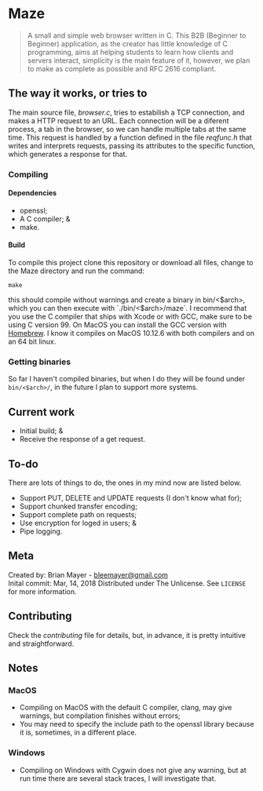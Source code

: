 # Maze

>A small and simple web browser written in C. This B2B (Beginner to Beginner) application, as the creator has little knowledge of C programming, aims at helping students to learn how clients and servers interact, simplicity is the main feature of it, however, we plan to make as complete as possible and RFC 2616 compliant.

## The way it works, or tries to

The main source file, *browser.c*, tries to estabilish a TCP connection, and makes a HTTP request to an URL. Each connection will be a diferent process, a tab in the browser, so we can handle multiple tabs at the same time. This request is handled by a function defined in the file *reqfunc.h* that writes and interprets requests, passing its attributes to the specific function, which generates a response for that.

### Compiling

#### Dependencies

- openssl;
- A C compiler; &
- make.

#### Build

To compile this project clone this repository or download all files, change to the Maze directory and run the command:

`make`

this should compile without warnings and create a binary in bin/<$arch>, which you can then execute with `./bin/<$arch>/maze`. I recommend that you use the C compiler that ships with Xcode or with GCC, make sure to be using C version 99. On MacOS you can install the GCC version with [Homebrew](https://brew.sh/). I know it compiles on MacOS 10.12.6 with both compilers and on an 64 bit linux.

### Getting binaries

So far I haven't compiled binaries, but when I do they will be found under `bin/<$arch>/`, in the future I plan to support more systems.

## Current work

- Initial build; &
- Receive the response of a get request.

## To-do

There are lots of things to do, the ones in my mind now are listed below.

- Support PUT, DELETE and UPDATE requests (I don't know what for);
- Support chunked transfer encoding;
- Support complete path on requests;
- Use encryption for loged in users; &
- Pipe logging.

## Meta

Created by: Brian Mayer - bleemayer@gmail.com	
Inital commit: Mar, 14, 2018
Distributed under The Unlicense. See ``LICENSE`` for more information.

## Contributing

Check the *contributing* file for details, but, in advance, it is pretty intuitive and straightforward.

## Notes

### MacOS

- Compiling on MacOS with the default C compiler, clang, may give warnings, but compilation finishes without errors;
- You may need to specify the include path to the openssl library because it is, sometimes, in a different place.

### Windows

- Compiling on Windows with Cygwin does not give any warning, but at run time there are several stack traces, I will investigate that.
